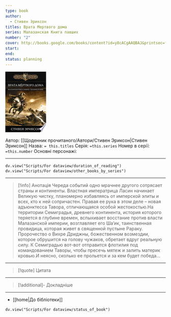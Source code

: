 ```yaml
---
type: book
author:
  - Стивен Эриксон
titles: Врата Мертвого дома
series: Малазанская Книга павших
number: "2"
cover: http://books.google.com/books/content?id=y8cACgAAQBAJ&printsec=frontcover&img=1&zoom=1&edge=curl&source=gbs_api
start:
end:
status: planning
---
```

![cover|150](media/cover!150-504.jpg)

Автор: [[Щоденник прочитаного/Автори/Стивен Эриксон|Стивен Эриксон]]
Назва: `= this.titles`
Серія:  `=this.series`
Номер в серії: `=this.number`
Основні персонажі:

---
```dataviewjs
dv.view("Scripts/For dataview/duration_of_reading")
dv.view("Scripts/For dataview/other_books_by_series")
```

---
>[!info] Анотація
>Череда событий одно мрачнее другого сотрясает страны и континенты.
>Властная императрица Ласин начинает Великую чистку, планомерно избавляясь от имперской элиты и всех, кто к ней сопричастен. Правая ее рука в этом деле – новая адъюнктесса Тавора, отличающаяся особой жестокостью.На территории Семиградья, древнего континента, история которого теряется в глубине времен, вспыхивает восстание против власти Малазанской империи, возглавляет его Ша’ик, таинственная провидица, которая живет в священной пустыне Рараку. Пророчество о Вихре Дриджны, божественном возмездии, которое обрушится на голову чужаков, обретает вдруг реальную силу.
>К Семиградью вот-вот отправится флотилия под командованием Таворы, чтобы пресечь мятеж и залить материк кровью.И неясно, сколько ее прольется и за кем будет победа...
___

>[!quote] Цитата

---
>[!additional]- Докладніше

---

- [[home|До бібліотеки]]

```dataviewjs
dv.view("Scripts/For dataview/status_of_book")
```